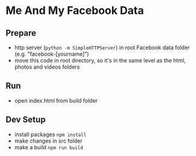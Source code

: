 # Me And My Facebook Data

## Prepare
- http server (```python -m SimpleHTTPServer```) in root Facebook data folder (e.g. "facebook-[yourname]")
- move this code in root directory, so it's in the same level as the html, photos and videos folders

## Run
- open index.html from build folder

## Dev Setup
- install packages ```npm install```
- make changes in src folder
- make a build ```npm run build```
